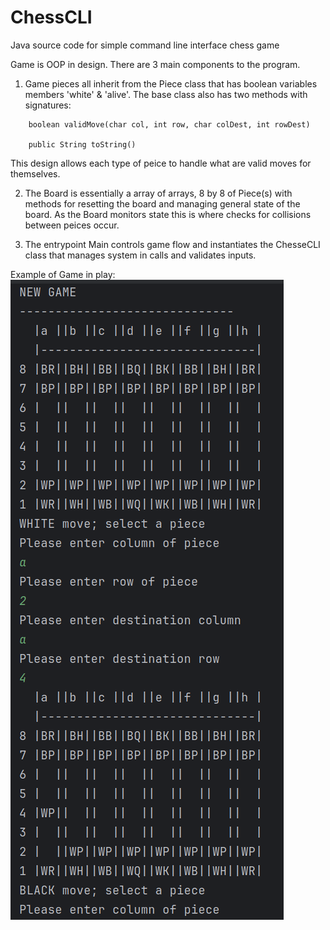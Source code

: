 # ChessCLI

Java source code for simple command line interface chess game

Game is OOP in design. There are 3 main components to the program. 
1. Game pieces all inherit from the Piece class that has boolean variables members 'white' & 'alive'. The base class also has two methods with signatures:
```  
    boolean validMove(char col, int row, char colDest, int rowDest)

    public String toString()
```
This design allows each type of peice to handle what are valid moves for themselves. 

2. The Board is essentially a array of arrays, 8 by 8 of Piece(s) with methods for resetting the board and managing general state of the board. As the Board monitors state this is where checks for collisions between peices occur.

3. The entrypoint Main controls game flow and instantiates the ChesseCLI class that manages system in calls and validates inputs.

Example of Game in play:
![System.out game in play](./Images/StartGameExample.png)
